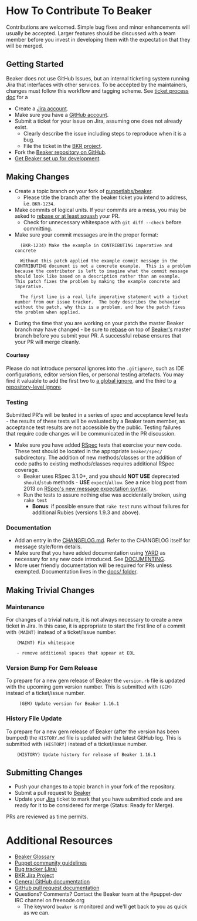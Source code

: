 # How To Contribute To Beaker

Contributions are welcomed. Simple bug fixes and minor enhancements will usually be accepted. Larger features should be discussed with a team member before you invest in developing them with the expectation that they will be merged.

## Getting Started

Beaker does not use GitHub Issues, but an internal ticketing system running Jira that interfaces with other services. To be accepted by the maintainers, changes must follow this workflow and tagging scheme. See [ticket process doc](docs/concepts/ticket_process.md) for a

* Create a [Jira account](http://tickets.puppetlabs.com).
* Make sure you have a [GitHub account](https://github.com/signup/free).
* Submit a ticket for your issue on Jira, assuming one does not already exist.
  * Clearly describe the issue including steps to reproduce when it is a bug.
  * File the ticket in the [BKR project](https://tickets.puppetlabs.com/issues/?jql=project%20%3D%20BKR).
* Fork the [Beaker repository on GitHub](https://github.com/puppetlabs/beaker).
* [Get Beaker set up for development](docs/tutorials/installation.md#for-development).

## Making Changes

* Create a topic branch on your fork of [puppetlabs/beaker](https://github.com/puppetlabs/beaker).
  * Please title the branch after the beaker ticket you intend to address, i.e. `BKR-1234`.
* Make commits of logical units. If your commits are a mess, you may be asked to [rebase or at least squash](https://git-scm.com/book/en/v2/Git-Tools-Rewriting-History) your PR.
  * Check for unnecessary whitespace with `git diff --check` before committing.
* Make sure your commit messages are in the proper format:
  ```
    (BKR-1234) Make the example in CONTRIBUTING imperative and concrete

    Without this patch applied the example commit message in the CONTRIBUTING document is not a concrete example.  This is a problem because the contributor is left to imagine what the commit message should look like based on a description rather than an example.  This patch fixes the problem by making the example concrete and imperative.

    The first line is a real life imperative statement with a ticket number from our issue tracker.  The body describes the behavior without the patch, why this is a problem, and how the patch fixes the problem when applied.
  ```
* During the time that you are working on your patch the master Beaker branch may have changed - be sure to [rebase](http://git-scm.com/book/en/Git-Branching-Rebasing) on top of [Beaker's](https://github.com/puppetlabs/beaker) master branch before you submit your PR.  A successful rebase ensures that your PR will merge cleanly.

#### Courtesy

Please do not introduce personal ignores into the `.gitignore`, such as IDE configurations, editor version files, or personal testing artefacts. You may find it valuable to add the first two to [a global ignore](https://help.github.com/articles/ignoring-files/#create-a-global-gitignore), and the third to [a repository-level ignore](https://help.github.com/articles/ignoring-files/#explicit-repository-excludes).

### Testing

Submitted PR's will be tested in a series of spec and acceptance level tests - the results of these tests will be evaluated by a Beaker team member, as acceptance test results are not accessible by the public. Testing failures that require code changes will be communicated in the PR discussion.

* Make sure you have added [RSpec](http://rspec.info/) tests that exercise your new code.  These test should be located in the appropriate `beaker/spec/` subdirectory.  The addition of new methods/classes or the addition of code paths to existing methods/classes requires additional RSpec coverage.
  * Beaker uses RSpec 3.1.0+, and you should **NOT USE** deprecated `should`/`stub` methods - **USE** `expect`/`allow`. See a nice blog post from 2013 on [RSpec's new message expectation syntax](http://teaisaweso.me/blog/2013/05/27/rspecs-new-message-expectation-syntax/).
  * Run the tests to assure nothing else was accidentally broken, using `rake test`
    * **Bonus**: if possible ensure that `rake test` runs without failures for additional Rubies (versions 1.9.3 and above).

### Documentation

* Add an entry in the [CHANGELOG.md](CHANGELOG.md). Refer to the CHANGELOG itself for message style/form details.
* Make sure that you have added documentation using [YARD](http://yardoc.org/) as necessary for any new code introduced. See [DOCUMENTING](DOCUMENTING.md).
* More user friendly documentation will be required for PRs unless exempted. Documentation lives in the [docs/ folder](docs).

## Making Trivial Changes

### Maintenance

For changes of a trivial nature, it is not always necessary to create a new ticket in Jira. In this case, it is appropriate to start the first line of a commit with `(MAINT)` instead of a ticket/issue number.

````
    (MAINT) Fix whitespace

    - remove additional spaces that appear at EOL
````

### Version Bump For Gem Release

To prepare for a new gem release of Beaker the `version.rb` file is updated with the upcoming gem version number.  This is submitted with `(GEM)` instead of a ticket/issue number.

````
     (GEM) Update version for Beaker 1.16.1
````

### History File Update

To prepare for a new gem release of Beaker (after the version has been bumped) the `HISTORY.md` file is updated with the latest GitHub log.  This is submitted with `(HISTORY)` instead of a ticket/issue number.

````
    (HISTORY) Update history for release of Beaker 1.16.1
````

## Submitting Changes

* Push your changes to a topic branch in your fork of the repository.
* Submit a pull request to [Beaker](https://github.com/puppetlabs/beaker)
* Update your [Jira](https://tickets.puppetlabs.com/issues/?jql=project%20%3D%20BKR) ticket to mark that you have submitted code and are ready for it to be considered for merge (Status: Ready for Merge).

PRs are reviewed as time permits.

# Additional Resources

* [Beaker Glossary](docs/concepts/glossary.md)
* [Puppet community guidelines](https://docs.puppet.com/community/community_guidelines.html)
* [Bug tracker (Jira)](http://tickets.puppetlabs.com)
* [BKR Jira Project](https://tickets.puppetlabs.com/issues/?jql=project%20%3D%20BKR)
* [General GitHub documentation](http://help.github.com/)
* [GitHub pull request documentation](http://help.github.com/send-pull-requests/)
* Questions?  Comments?  Contact the Beaker team at the #puppet-dev IRC channel on freenode.org
  * The keyword `beaker` is monitored and we'll get back to you as quick as we can.
